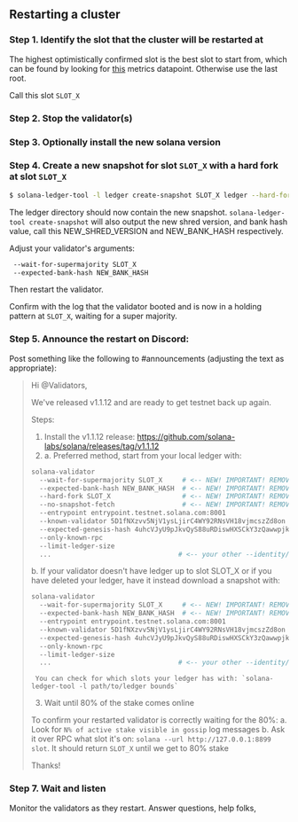 ## Restarting a cluster

### Step 1. Identify the slot that the cluster will be restarted at

The highest optimistically confirmed slot is the best slot to start from, which
can be found by looking for
[this](https://github.com/solana-labs/solana/blob/0264147d42d506fb888f5c4c021a998e231a3e74/core/src/optimistic_confirmation_verifier.rs#L71)
metrics datapoint. Otherwise use the last root.

Call this slot `SLOT_X`

### Step 2. Stop the validator(s)

### Step 3. Optionally install the new solana version

### Step 4. Create a new snapshot for slot `SLOT_X` with a hard fork at slot `SLOT_X`

```bash
$ solana-ledger-tool -l ledger create-snapshot SLOT_X ledger --hard-fork SLOT_X
```

The ledger directory should now contain the new snapshot.
`solana-ledger-tool create-snapshot` will also output the new shred version, and bank hash value,
call this NEW_SHRED_VERSION and NEW_BANK_HASH respectively.

Adjust your validator's arguments:

```bash
 --wait-for-supermajority SLOT_X
 --expected-bank-hash NEW_BANK_HASH
```

Then restart the validator.

Confirm with the log that the validator booted and is now in a holding pattern at `SLOT_X`, waiting for a super majority.

### Step 5. Announce the restart on Discord:

Post something like the following to #announcements (adjusting the text as appropriate):

> Hi @Validators,
>
> We've released v1.1.12 and are ready to get testnet back up again.
>
> Steps:
>
> 1. Install the v1.1.12 release: https://github.com/solana-labs/solana/releases/tag/v1.1.12
> 2. a. Preferred method, start from your local ledger with:
>
> ```bash
> solana-validator
>   --wait-for-supermajority SLOT_X     # <-- NEW! IMPORTANT! REMOVE AFTER THIS RESTART
>   --expected-bank-hash NEW_BANK_HASH  # <-- NEW! IMPORTANT! REMOVE AFTER THIS RESTART
>   --hard-fork SLOT_X                  # <-- NEW! IMPORTANT! REMOVE AFTER THIS RESTART
>   --no-snapshot-fetch                 # <-- NEW! IMPORTANT! REMOVE AFTER THIS RESTART
>   --entrypoint entrypoint.testnet.solana.com:8001
>   --known-validator 5D1fNXzvv5NjV1ysLjirC4WY92RNsVH18vjmcszZd8on
>   --expected-genesis-hash 4uhcVJyU9pJkvQyS88uRDiswHXSCkY3zQawwpjk2NsNY
>   --only-known-rpc
>   --limit-ledger-size
>   ...                                # <-- your other --identity/--vote-account/etc arguments
> ```
>
> b. If your validator doesn't have ledger up to slot SLOT_X or if you have deleted your ledger, have it instead download a snapshot with:
>
> ```bash
> solana-validator
>   --wait-for-supermajority SLOT_X     # <-- NEW! IMPORTANT! REMOVE AFTER THIS RESTART
>   --expected-bank-hash NEW_BANK_HASH  # <-- NEW! IMPORTANT! REMOVE AFTER THIS RESTART
>   --entrypoint entrypoint.testnet.solana.com:8001
>   --known-validator 5D1fNXzvv5NjV1ysLjirC4WY92RNsVH18vjmcszZd8on
>   --expected-genesis-hash 4uhcVJyU9pJkvQyS88uRDiswHXSCkY3zQawwpjk2NsNY
>   --only-known-rpc
>   --limit-ledger-size
>   ...                                # <-- your other --identity/--vote-account/etc arguments
> ```
>
>      You can check for which slots your ledger has with: `solana-ledger-tool -l path/to/ledger bounds`
>
> 3. Wait until 80% of the stake comes online
>
> To confirm your restarted validator is correctly waiting for the 80%:
> a. Look for `N% of active stake visible in gossip` log messages
> b. Ask it over RPC what slot it's on: `solana --url http://127.0.0.1:8899 slot`. It should return `SLOT_X` until we get to 80% stake
>
> Thanks!

### Step 7. Wait and listen

Monitor the validators as they restart. Answer questions, help folks,

